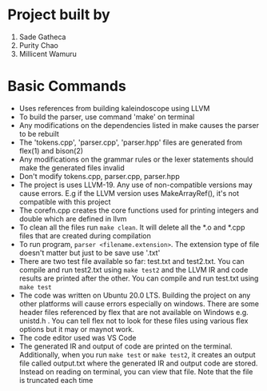 # Project built by 
1. Sade Gatheca
2. Purity Chao
3. Millicent Wamuru

# Basic Commands

- Uses references from building kaleindoscope using LLVM
- To build the parser, use command 'make' on terminal
- Any modifications on the dependencies listed in make causes the parser to be rebuilt
- The 'tokens.cpp', 'parser.cpp', 'parser.hpp' files are generated from flex(1) and bison(2)
- Any modifications on the grammar rules or the lexer statements should make the generated files invalid
- Don't modify tokens.cpp, parser.cpp, parser.hpp
- The project is uses LLVM-19. Any use of non-compatible versions may cause errors. E.g if the LLVM    version uses MakeArrayRef(), it's not compatible with this project
- The corefn.cpp creates the core functions used for printing integers and double which are defined in llvm
- To clean all the files run `make clean`. It will delete all the *.o and *.cpp files that are created during compilation
- To run program, `parser <filename.extension>`. The extension type of file doesn't matter but just to be save use '.txt'
- There are two test file available so far: test.txt and test2.txt. You can compile and run test2.txt using `make test2` and the LLVM IR and code results are printed after the other. You can compile and run test.txt using `make test`
- The code was written on Ubuntu 20.0 LTS. Building the project on any other platforms will cause errors especially on windows. There are some header files referenced by flex that are not available on Windows e.g. unistd.h . You can tell flex not to look for these files using various flex options but it may or maynot work.
- The code editor used was VS Code
- The generated IR and output of code are printed on the terminal. Additionally, when you run `make test` or `make test2`, it creates an output file called output.txt where the generated IR and output code are stored. Instead on reading on terminal, you can view that file. Note that the file is truncated each time